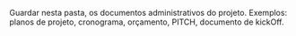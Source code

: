 Guardar nesta pasta, os documentos administrativos do projeto.
Exemplos: planos de projeto, cronograma, orçamento, PITCH, documento de kickOff.
